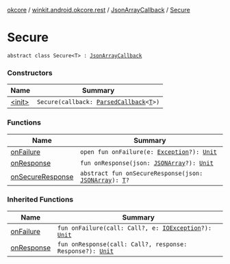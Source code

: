 [okcore](../../../index.md) / [winkit.android.okcore.rest](../../index.md) / [JsonArrayCallback](../index.md) / [Secure](./index.md)

# Secure

`abstract class Secure<T> : `[`JsonArrayCallback`](../index.md)

### Constructors

| Name | Summary |
|---|---|
| [&lt;init&gt;](-init-.md) | `Secure(callback: `[`ParsedCallback`](../../../winkit.android.okcore/-parsed-callback/index.md)`<`[`T`](index.md#T)`>)` |

### Functions

| Name | Summary |
|---|---|
| [onFailure](on-failure.md) | `open fun onFailure(e: `[`Exception`](https://kotlinlang.org/api/latest/jvm/stdlib/kotlin/-exception/index.html)`?): `[`Unit`](https://kotlinlang.org/api/latest/jvm/stdlib/kotlin/-unit/index.html) |
| [onResponse](on-response.md) | `fun onResponse(json: `[`JSONArray`](https://developer.android.com/reference/org/json/JSONArray.html)`?): `[`Unit`](https://kotlinlang.org/api/latest/jvm/stdlib/kotlin/-unit/index.html) |
| [onSecureResponse](on-secure-response.md) | `abstract fun onSecureResponse(json: `[`JSONArray`](https://developer.android.com/reference/org/json/JSONArray.html)`): `[`T`](index.md#T)`?` |

### Inherited Functions

| Name | Summary |
|---|---|
| [onFailure](../on-failure.md) | `fun onFailure(call: Call?, e: `[`IOException`](https://developer.android.com/reference/java/io/IOException.html)`?): `[`Unit`](https://kotlinlang.org/api/latest/jvm/stdlib/kotlin/-unit/index.html) |
| [onResponse](../on-response.md) | `fun onResponse(call: Call?, response: Response?): `[`Unit`](https://kotlinlang.org/api/latest/jvm/stdlib/kotlin/-unit/index.html) |

